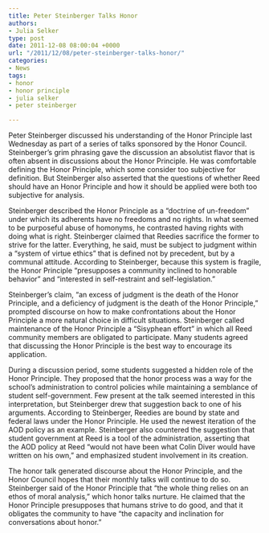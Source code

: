 ```yaml
---
title: Peter Steinberger Talks Honor
authors:
- Julia Selker
type: post
date: 2011-12-08 08:00:04 +0000
url: "/2011/12/08/peter-steinberger-talks-honor/"
categories:
- News
tags:
- honor
- honor principle
- julia selker
- peter steinberger

---
```

Peter Steinberger discussed his understanding of the Honor Principle last Wednesday as part of a series of talks sponsored by the Honor Council. Steinberger’s grim phrasing gave the discussion an absolutist flavor that is often absent in discussions about the Honor Principle. He was comfortable defining the Honor Principle, which some consider too subjective for definition. But Steinberger also asserted that the questions of whether Reed should have an Honor Principle and how it should be applied were both too subjective for analysis.

Steinberger described the Honor Principle as a “doctrine of un-freedom” under which its adherents have no freedoms and no rights. In what seemed to be purposeful abuse of homonyms, he contrasted having rights with doing what is right. Steinberger claimed that Reedies sacrifice the former to strive for the latter. Everything, he said, must be subject to judgment within a “system of virtue ethics” that is defined not by precedent, but by a communal attitude. According to Steinberger, because this system is fragile, the Honor Principle “presupposes a community inclined to honorable behavior” and “interested in self-restraint and self-legislation.”

Steinberger’s claim, “an excess of judgment is the death of the Honor Principle, and a deficiency of judgment is the death of the Honor Principle,” prompted discourse on how to make confrontations about the Honor Principle a more natural choice in difficult situations. Steinberger called maintenance of the Honor Principle a “Sisyphean effort” in which all Reed community members are obligated to participate. Many students agreed that discussing the Honor Principle is the best way to encourage its application.

During a discussion period, some students suggested a hidden role of the Honor Principle. They proposed that the honor process was a way for the school’s administration to control policies while maintaining a semblance of student self-government. Few present at the talk seemed interested in this interpretation, but Steinberger drew that suggestion back to one of his arguments. According to Steinberger, Reedies are bound by state and federal laws under the Honor Principle. He used the newest iteration of the AOD policy as an example. Steinberger also countered the suggestion that student government at Reed is a tool of the administration, asserting that the AOD policy at Reed “would not have been what Colin Diver would have written on his own,” and emphasized student involvement in its creation.

The honor talk generated discourse about the Honor Principle, and the Honor Council hopes that their monthly talks will continue to do so. Steinberger said of the Honor Principle that “the whole thing relies on an ethos of moral analysis,” which honor talks nurture. He claimed that the Honor Principle presupposes that humans strive to do good, and that it obligates the community to have “the capacity and inclination for conversations about honor.”